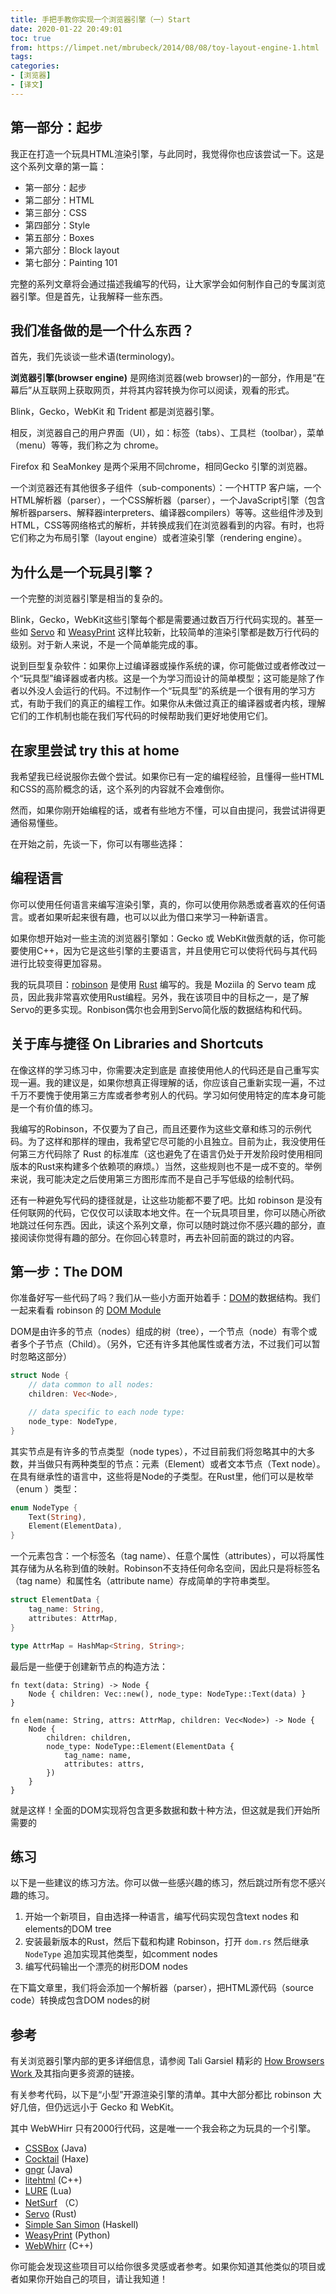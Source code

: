 ```yaml
---
title: 手把手教你实现一个浏览器引擎（一）Start
date: 2020-01-22 20:49:01
toc: true
from: https://limpet.net/mbrubeck/2014/08/08/toy-layout-engine-1.html
tags:
categories:
- [浏览器]
- [译文]
---
```


## 第一部分：起步

我正在打造一个玩具HTML渲染引擎，与此同时，我觉得你也应该尝试一下。这是这个系列文章的第一篇：

- 第一部分：起步
- 第二部分：HTML
- 第三部分：CSS
- 第四部分：Style
- 第五部分：Boxes
- 第六部分：Block layout
- 第七部分：Painting 101

完整的系列文章将会通过描述我编写的代码，让大家学会如何制作自己的专属浏览器引擎。但是首先，让我解释一些东西。

## 我们准备做的是一个什么东西？

首先，我们先谈谈一些术语(terminology)。

**浏览器引擎(browser engine)** 是网络浏览器(web browser)的一部分，作用是“在幕后”从互联网上获取网页，并将其内容转换为你可以阅读，观看的形式。

Blink，Gecko，WebKit 和 Trident 都是浏览器引擎。

相反，浏览器自己的用户界面（UI），如：标签（tabs）、工具栏（toolbar），菜单（menu）等等，我们称之为 chrome。

Firefox 和 SeaMonkey 是两个采用不同chrome，相同Gecko 引擎的浏览器。

一个浏览器还有其他很多子组件（sub-components）：一个HTTP 客户端，一个HTML解析器（parser），一个CSS解析器（parser），一个JavaScript引擎（包含解析器parsers、解释器interpreters、编译器compilers）等等。这些组件涉及到HTML，CSS等网络格式的解析，并转换成我们在浏览器看到的内容。有时，也将它们称之为布局引擎（layout engine）或者渲染引擎（rendering engine）。

## 为什么是一个玩具引擎？

一个完整的浏览器引擎是相当的复杂的。

Blink，Gecko，WebKit这些引擎每个都是需要通过数百万行代码实现的。甚至一些如 [Servo](https://github.com/servo/servo/) 和 [WeasyPrint](http://weasyprint.org/) 这样比较新，比较简单的渲染引擎都是数万行代码的级别。对于新人来说，不是一个简单能完成的事。

说到巨型复杂软件：如果你上过编译器或操作系统的课，你可能做过或者修改过一个“玩具型”编译器或者内核。这是一个为学习而设计的简单模型；这可能是除了作者以外没人会运行的代码。不过制作一个“玩具型”的系统是一个很有用的学习方式，有助于我们的真正的编程工作。如果你从未做过真正的编译器或者内核，理解它们的工作机制也能在我们写代码的时候帮助我们更好地使用它们。

## 在家里尝试 try this at home

我希望我已经说服你去做个尝试。如果你已有一定的编程经验，且懂得一些HTML和CSS的高阶概念的话，这个系列的内容就不会难倒你。

然而，如果你刚开始编程的话，或者有些地方不懂，可以自由提问，我尝试讲得更通俗易懂些。

在开始之前，先谈一下，你可以有哪些选择：

## 编程语言

你可以使用任何语言来编写渲染引擎，真的，你可以使用你熟悉或者喜欢的任何语言。或者如果听起来很有趣，也可以以此为借口来学习一种新语言。

如果你想开始对一些主流的浏览器引擎如：Gecko 或 WebKit做贡献的话，你可能要使用C++，因为它是这些引擎的主要语言，并且使用它可以使将代码与其代码进行比较变得更加容易。

我的玩具项目：[robinson](https://github.com/mbrubeck/robinson) 是使用 [Rust](http://www.rust-lang.org/) 编写的。我是 Moziila 的 Servo team 成员，因此我非常喜欢使用Rust编程。另外，我在该项目中的目标之一，是了解Servo的更多实现。Ronbison偶尔也会用到Servo简化版的数据结构和代码。

## 关于库与捷径 On Libraries and Shortcuts

在像这样的学习练习中，你需要决定到底是 直接使用他人的代码还是自己重写实现一遍。我的建议是，如果你想真正得理解的话，你应该自己重新实现一遍，不过千万不要愧于使用第三方库或者参考别人的代码。学习如何使用特定的库本身可能是一个有价值的练习。

我编写的Robinson，不仅要为了自己，而且还要作为这些文章和练习的示例代码。为了这样和那样的理由，我希望它尽可能的小且独立。目前为止，我没使用任何第三方代码除了 Rust 的标准库（这也避免了在语言仍处于开发阶段时使用相同版本的Rust来构建多个依赖项的麻烦。）当然，这些规则也不是一成不变的。举例来说，我可能决定之后使用第三方图形库而不是自己手写低级的绘制代码。

还有一种避免写代码的捷径就是，让这些功能都不要了吧。比如 robinson 是没有任何联网的代码，它仅仅可以读取本地文件。在一个玩具项目里，你可以随心所欲地跳过任何东西。因此，读这个系列文章，你可以随时跳过你不感兴趣的部分，直接阅读你觉得有趣的部分。在你回心转意时，再去补回前面的跳过的内容。

## 第一步：The DOM

你准备好写一些代码了吗？我们从一些小方面开始着手：[DOM](http://dom.spec.whatwg.org/)的数据结构。我们一起来看看 robinson 的 [DOM Module](https://github.com/mbrubeck/robinson/blob/master/src/dom.rs)

DOM是由许多的节点（nodes）组成的树（tree），一个节点（node）有零个或者多个子节点（Child）。（另外，它还有许多其他属性或者方法，不过我们可以暂时忽略这部分）

```rust
struct Node {
    // data common to all nodes:
    children: Vec<Node>,

    // data specific to each node type:
    node_type: NodeType,
}
```

其实节点是有许多的节点类型（node types），不过目前我们将忽略其中的大多数，并当做只有两种类型的节点：元素（Element）或者文本节点（Text node）。在具有继承性的语言中，这些将是Node的子类型。在Rust里，他们可以是枚举（enum ）类型：

```rust
enum NodeType {
    Text(String),
    Element(ElementData),
}
```

一个元素包含：一个标签名（tag name）、任意个属性（attributes），可以将属性其存储为从名称到值的映射。Robinson不支持任何命名空间，因此只是将标签名（tag name）和属性名（attribute name）存成简单的字符串类型。

```rust
struct ElementData {
    tag_name: String,
    attributes: AttrMap,
}

type AttrMap = HashMap<String, String>;
```

最后是一些便于创建新节点的构造方法：
```
fn text(data: String) -> Node {
    Node { children: Vec::new(), node_type: NodeType::Text(data) }
}

fn elem(name: String, attrs: AttrMap, children: Vec<Node>) -> Node {
    Node {
        children: children,
        node_type: NodeType::Element(ElementData {
            tag_name: name,
            attributes: attrs,
        })
    }
}
```

就是这样！全面的DOM实现将包含更多数据和数十种方法，但这就是我们开始所需要的

## 练习

以下是一些建议的练习方法。你可以做一些感兴趣的练习，然后跳过所有您不感兴趣的练习。

1. 开始一个新项目，自由选择一种语言，编写代码实现包含text nodes 和 elements的DOM tree
2. 安装最新版本的Rust，然后下载和构建 Robinson，打开 `dom.rs` 然后继承 `NodeType` 追加实现其他类型，如comment nodes
3. 编写代码输出一个漂亮的树形DOM nodes

在下篇文章里，我们将会添加一个解析器（parser），把HTML源代码（source code）转换成包含DOM nodes的树

## 参考

有关浏览器引擎内部的更多详细信息，请参阅 Tali Garsiel 精彩的 [How Browsers Work ](http://www.html5rocks.com/en/tutorials/internals/howbrowserswork/)及其指向更多资源的链接。

有关参考代码，以下是“小型”开源渲染引擎的清单。其中大部分都比 robinson 大好几倍，但仍远远小于 Gecko 和 WebKit。

其中 WebWHirr 只有2000行代码，这是唯一一个我会称之为玩具的一个引擎。

- [CSSBox](https://github.com/philborlin/CSSBox) (Java)
- [Cocktail](https://github.com/silexlabs/Cocktail) (Haxe)
- [gngr](https://gngr.info/) (Java)
- [litehtml](https://github.com/tordex/litehtml) (C++)
- [LURE](https://github.com/admin36/LURE) (Lua)
- [NetSurf](http://www.netsurf-browser.org/) （C）
- [Servo](https://github.com/servo/servo/) (Rust)
- [Simple San Simon](http://hsbrowser.wordpress.com/3s-functional-web-browser/) (Haskell)
- [WeasyPrint](https://github.com/Kozea/WeasyPrint) (Python)
- [WebWhirr](https://github.com/reesmichael1/WebWhirr) (C++)

你可能会发现这些项目可以给你很多灵感或者参考。如果你知道其他类似的项目或者如果你开始自己的项目，请让我知道！